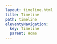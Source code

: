 ```yaml
---
layout: timeline.html
title: Timeline
path: timeline
eleventyNavigation:
  key: Timeline
  parent: Home
---
```


